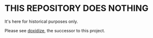 # THIS REPOSITORY DOES NOTHING

It's here for historical purposes only.

Please see [doxidize](https://github.com/steveklabnik/doxidize), the successor to this project.
